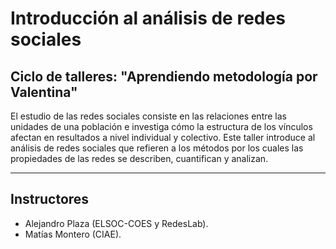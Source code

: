 # Introducción al análisis de redes sociales
## Ciclo de talleres: "Aprendiendo metodología por Valentina"
El estudio de las redes sociales consiste en las relaciones entre las unidades de una población e investiga cómo la estructura de los vínculos afectan en resultados a nivel individual y colectivo. Este taller introduce al análisis de redes sociales que refieren a los métodos por los cuales las propiedades de las redes se describen, cuantifican y analizan.

---

## Instructores
- Alejandro Plaza (ELSOC-COES y RedesLab).
- Matías Montero (CIAE).
